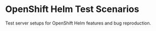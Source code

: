 # OpenShift Helm Test Scenarios

Test server setups for OpenShift Helm features and bug reproduction.